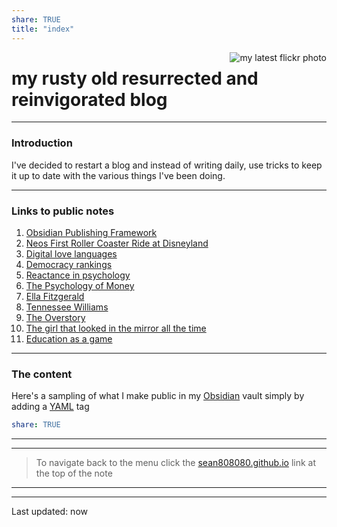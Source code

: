 ```yaml
---
share: TRUE
title: "index"
---
```

<a data-flickr-embed="true" href="https://www.flickr.com/photos/44124483010@N01" title=""><img src="https://live.staticflickr.com/65535/52481776173_7d581d02c5.jpg" align="right"  alt="my latest flickr photo"></a>
# my rusty old resurrected and reinvigorated blog
---
### Introduction
I've decided to restart a blog and instead of writing daily, use tricks to keep it up to date with the various things I've been doing.

---
### Links to public notes
1. [Obsidian Publishing Framework](Obsidian%20Publishing%20Framework) 
2. [Neos First Roller Coaster Ride at Disneyland](Neos%20First%20Roller%20Coaster%20Ride%20at%20Disneyland) 
3. [Digital love languages](Digital%20love%20languages)        
4. [Democracy rankings](Democracy%20rankings)            
5. [Reactance in psychology](Reactance%20in%20psychology)       
6. [The Psychology of Money](The%20Psychology%20of%20Money)
7. [Ella Fitzgerald](Ella%20Fitzgerald)               
8. [Tennessee Williams](Tennessee%20Williams)           
9. [The Overstory](The%20Overstory) 
10. [The girl that looked in the mirror all the time](The%20girl%20that%20looked%20in%20the%20mirror%20all%20the%20time)
11. [Education as a game](Education%20as%20a%20game)

---
### The content
Here's a sampling of what I make public in my [Obsidian](https://obsidian.md) vault simply by adding a [YAML](https://www.redhat.com/en/topics/automation/what-is-yaml) tag
```yaml
share: TRUE
```
---




---
>To navigate back to the menu click the [sean808080.github.io](https://sean808080.github.io/) link at the top of the note
---

---
Last updated: now
